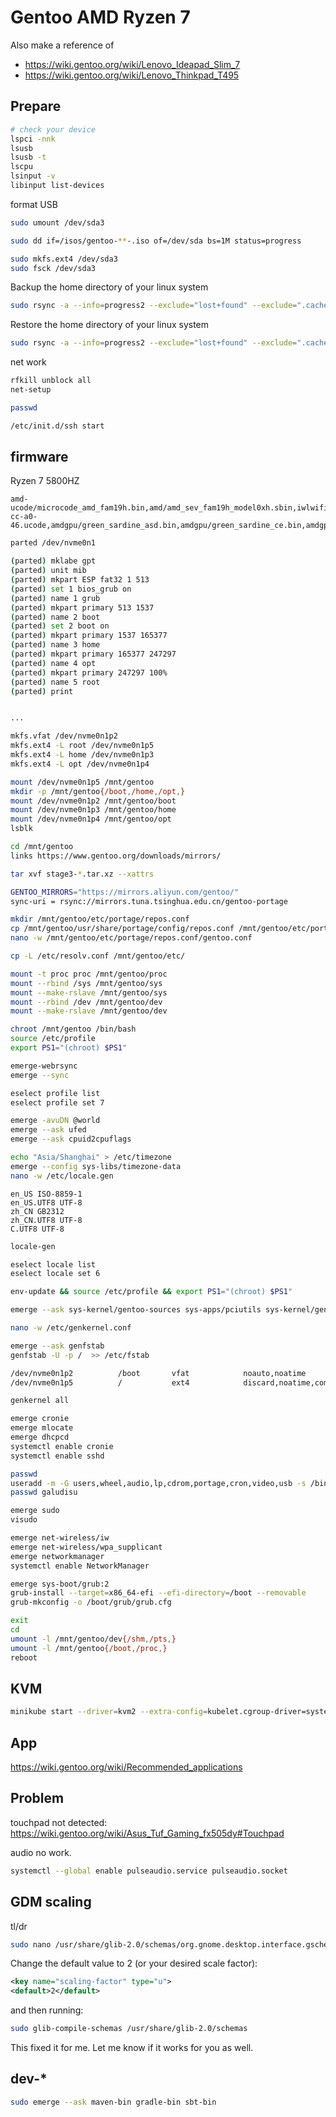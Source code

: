 # Gentoo AMD Ryzen 7

Also make a reference of 
- https://wiki.gentoo.org/wiki/Lenovo_Ideapad_Slim_7
- https://wiki.gentoo.org/wiki/Lenovo_Thinkpad_T495

## Prepare

```bash
# check your device
lspci -nnk
lsusb
lsusb -t
lscpu
lsinput -v
libinput list-devices
```

format USB

```bash
sudo umount /dev/sda3

sudo dd if=/isos/gentoo-**-.iso of=/dev/sda bs=1M status=progress
```

```bash
sudo mkfs.ext4 /dev/sda3
sudo fsck /dev/sda3
```

Backup the home directory of your linux system

```bash
sudo rsync -a --info=progress2 --exclude="lost+found" --exclude=".cache" /home/ /mnt/usbdrive/
```

Restore the home directory of your linux system

```bash
sudo rsync -a --info=progress2 --exclude="lost+found" --exclude=".cache" /mnt/usbdrive/ /home/
```

net work

```bash
rfkill unblock all
net-setup

passwd

/etc/init.d/ssh start

```

## firmware 

Ryzen 7 5800HZ

```
amd-ucode/microcode_amd_fam19h.bin,amd/amd_sev_fam19h_model0xh.sbin,iwlwifi-cc-a0-46.ucode,amdgpu/green_sardine_asd.bin,amdgpu/green_sardine_ce.bin,amdgpu/green_sardine_dmcub.bin,amdgpu/green_sardine_me.bin,amdgpu/green_sardine_mec.bin,amdgpu/green_sardine_mec2.bin,amdgpu/green_sardine_pfp.bin,amdgpu/green_sardine_rlc.bin,amdgpu/green_sardine_sdma.bin,amdgpu/green_sardine_ta.bin,amdgpu/green_sardine_vcn.bin
```


```bash
parted /dev/nvme0n1

(parted) mklabe gpt
(parted) unit mib                                                         
(parted) mkpart ESP fat32 1 513
(parted) set 1 bios_grub on                                               
(parted) name 1 grub                                                      
(parted) mkpart primary 513 1537                                           
(parted) name 2 boot                                                      
(parted) set 2 boot on
(parted) mkpart primary 1537 165377
(parted) name 3 home
(parted) mkpart primary 165377 247297
(parted) name 4 opt                                                     
(parted) mkpart primary 247297 100%                                          
(parted) name 5 root                                                      
(parted) print                                                          


...
```

```bash
mkfs.vfat /dev/nvme0n1p2
mkfs.ext4 -L root /dev/nvme0n1p5
mkfs.ext4 -L home /dev/nvme0n1p3
mkfs.ext4 -L opt /dev/nvme0n1p4
```

```bash
mount /dev/nvme0n1p5 /mnt/gentoo
mkdir -p /mnt/gentoo{/boot,/home,/opt,}
mount /dev/nvme0n1p2 /mnt/gentoo/boot
mount /dev/nvme0n1p3 /mnt/gentoo/home
mount /dev/nvme0n1p4 /mnt/gentoo/opt
lsblk
```

```bash
cd /mnt/gentoo
links https://www.gentoo.org/downloads/mirrors/

tar xvf stage3-*.tar.xz --xattrs
```

```bash
GENTOO_MIRRORS="https://mirrors.aliyun.com/gentoo/"
sync-uri = rsync://mirrors.tuna.tsinghua.edu.cn/gentoo-portage
```

```bash
mkdir /mnt/gentoo/etc/portage/repos.conf
cp /mnt/gentoo/usr/share/portage/config/repos.conf /mnt/gentoo/etc/portage/repos.conf/gentoo.conf
nano -w /mnt/gentoo/etc/portage/repos.conf/gentoo.conf 
```

```bash
cp -L /etc/resolv.conf /mnt/gentoo/etc/
```

```bash
mount -t proc proc /mnt/gentoo/proc
mount --rbind /sys /mnt/gentoo/sys
mount --make-rslave /mnt/gentoo/sys
mount --rbind /dev /mnt/gentoo/dev
mount --make-rslave /mnt/gentoo/dev
```

```bash
chroot /mnt/gentoo /bin/bash
source /etc/profile
export PS1="(chroot) $PS1"
```

```bash
emerge-webrsync
emerge --sync
```

```bash
eselect profile list
eselect profile set 7
```

```bash
emerge -avuDN @world
emerge --ask ufed
emerge --ask cpuid2cpuflags
```

```bash
echo "Asia/Shanghai" > /etc/timezone
emerge --config sys-libs/timezone-data
nano -w /etc/locale.gen
```

```
en_US ISO-8859-1
en_US.UTF8 UTF-8
zh_CN GB2312
zh_CN.UTF8 UTF-8
C.UTF8 UTF-8
```


```bash
locale-gen
```

```bash
eselect locale list
eselect locale set 6

env-update && source /etc/profile && export PS1="(chroot) $PS1"
```

```bash
emerge --ask sys-kernel/gentoo-sources sys-apps/pciutils sys-kernel/genkernel

nano -w /etc/genkernel.conf
```

```bash
emerge --ask genfstab
genfstab -U -p /  >> /etc/fstab
```

```bash
/dev/nvme0n1p2	        /boot   	vfat	        noauto,noatime                                  0 1
/dev/nvme0n1p5          /	        ext4	        discard,noatime,commit=600,errors=remount-ro	0 1
```

```bash
genkernel all
```

```bash
emerge cronie
emerge mlocate
emerge dhcpcd
systemctl enable cronie
systemctl enable sshd
```

```bash
passwd
useradd -m -G users,wheel,audio,lp,cdrom,portage,cron,video,usb -s /bin/bash galudisu
passwd galudisu
```

```bash
emerge sudo
visudo
```

```bash
emerge net-wireless/iw
emerge net-wireless/wpa_supplicant
emerge networkmanager
systemctl enable NetworkManager
```

```bash
emerge sys-boot/grub:2
grub-install --target=x86_64-efi --efi-directory=/boot --removable
grub-mkconfig -o /boot/grub/grub.cfg
```

```bash
exit
cd
umount -l /mnt/gentoo/dev{/shm,/pts,}
umount -l /mnt/gentoo{/boot,/proc,}
reboot
```

## KVM

```bash
minikube start --driver=kvm2 --extra-config=kubelet.cgroup-driver=systemd --image-mirror-country='cn' --registry-mirror='https://guqcep47.mirror.aliyuncs.com' --image-repository='registry.cn-hangzhou.aliyuncs.com/google_containers' --kubernetes-version=v1.23.8
```

## App

https://wiki.gentoo.org/wiki/Recommended_applications

## Problem

touchpad not detected: https://wiki.gentoo.org/wiki/Asus_Tuf_Gaming_fx505dy#Touchpad

audio no work.

```bash
systemctl --global enable pulseaudio.service pulseaudio.socket
```

## GDM scaling

tl/dr

```bash
sudo nano /usr/share/glib-2.0/schemas/org.gnome.desktop.interface.gschema.xml
```

Change the default value to 2 (or your desired scale factor):

```xml
<key name="scaling-factor" type="u">
<default>2</default>
```

and then running:

```bash
sudo glib-compile-schemas /usr/share/glib-2.0/schemas
```

This fixed it for me. Let me know if it works for you as well.


## dev-*

```bash
sudo emerge --ask maven-bin gradle-bin sbt-bin
```